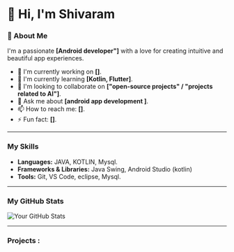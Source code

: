 # 👋 Hi, I'm Shivaram

### 🚀 About Me

I'm a passionate **[Android developer"]** with a love for creating intuitive and beautiful app experiences. 

- 🔭 I'm currently working on **[]**.
- 🌱 I'm currently learning **[Kotlin, Flutter]**.
- 👯 I'm looking to collaborate on **["open-source projects" / "projects related to AI"]**.
- 💬 Ask me about **[android app development ]**.
- 📫 How to reach me: **[]**.
- ⚡ Fun fact: **[]**.

---

### My Skills

- **Languages:** JAVA, KOTLIN, Mysql.
- **Frameworks & Libraries:** Java Swing, Android Studio (kotlin)
- **Tools:** Git, VS Code, eclipse, Mysql.

---

### My GitHub Stats

![Your GitHub Stats](https://github-readme-stats.vercel.app/api?username=shivaram-repo&show_icons=true&theme=dark)

---

### Projects :
